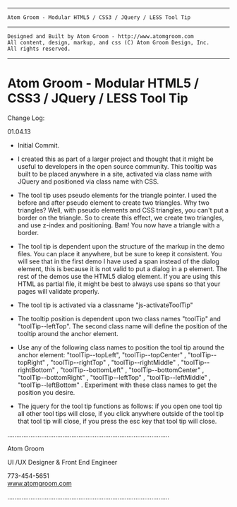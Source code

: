 * * *    	
    
    Atom Groom - Modular HTML5 / CSS3 / JQuery / LESS Tool Tip
    	
* * *  

    Designed and Built by Atom Groom - http://www.atomgroom.com
    All content, design, markup, and css (C) Atom Groom Design, Inc.
    All rights reserved.
    
* * *

#   Atom Groom - Modular HTML5 / CSS3 / JQuery / LESS Tool Tip

Change Log:

01.04.13

* Initial Commit.  

* I created this as part of a larger project and thought that it might be useful to developers in the open source community.  This tooltip was built to be placed anywhere in a site, activated via class name with JQuery and positioned via class name with CSS.

* The tool tip uses pseudo elements for the triangle pointer.  I used the before and after pseudo element to create two triangles.  Why two triangles? Well, with pseudo elements and CSS triangles, you can't put a border on the triangle. So to create this effect, we create two triangles, and use z-index and positioning. Bam! You now have a triangle with a border.

* The tool tip is dependent upon the structure of the markup in the demo files.  You can place it anywhere, but be sure to keep it consistent.  You will see that in the first demo I have used a span instead of the dialog element, this is because it is not valid to put a dialog in a p element.  The rest of the demos use the HTML5 dialog element.  If you are using this HTML as partial file, it might be best to always use spans so that your pages will validate properly. 

* The tool tip is activated via a classname "js-activateToolTip"

* The tooltip position is dependent upon two class names "toolTip" and "toolTip--leftTop".  The second class name will define the position of the tooltip around the anchor element.

* Use any of the following class names to position the tool tip around the anchor element:  "toolTip--topLeft", "toolTip--topCenter" , "toolTip--topRight" , "toolTip--rightTop" , "toolTip--rightMiddle" , "toolTip--rightBottom" , "toolTip--bottomLeft" , "toolTip--bottomCenter" , "toolTip--bottomRight" , "toolTip--leftTop" , "toolTip--leftMiddle" , "toolTip--leftBottom" . Experiment with these class names to get the position you desire.

* The jquery for the tool tip functions as follows: if you open one tool tip all other tool tips will close, if you click anywhere outside of the tool tip that tool tip will close, if you press the esc key that tool tip will close.

...........................................................................................

Atom Groom

UI /UX Designer & Front End Engineer  

773-454-5651  
www.atomgroom.com  

...........................................................................................